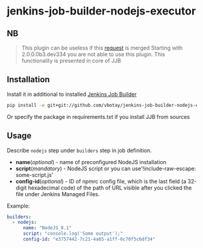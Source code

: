 # jenkins-job-builder-nodejs-executor

## NB
> This plugin can be useless if this [request](https://review.openstack.org/#/c/514349/) is merged
> Starting with 2.0.0.0b3.dev334 you are not able to use this plugin. This functionality is presented in core of JJB
## Installation
Install it in additional to installed [Jenkins Job Builder](https://github.com/openstack-infra/jenkins-job-builder)
```bash
pip install -e git+git://github.com/vbotay/jenkins-job-builder-nodejs-executor.git#egg=jjb-nodejs-executor
```
Or specify the package in requirements.txt if you install JJB from sources

## Usage
Describe `nodejs` step under `builders` step in job definition.
 * **name**(*optional*) - name of preconfigured NodeJS installation
 * **script**(*mandatory*) - NodeJS script or you can use'!include-raw-escape: some-script.js'
 * **config-id**(*optional*) - ID of npmrc config file, which is the last field (a 32-digit hexadecimal code) of the path of URL visible after you clicked the file under Jenkins Managed Files.

Example:
```yaml
builders:
  - nodejs:
      name: "NodeJS_8.1"
      script: "console.log('Some output');"
      config-id: "e3757442-7c21-4a65-a1ff-6c70f5c6df34"
```
